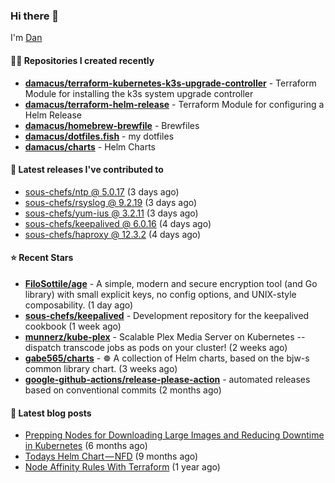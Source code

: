 

### Hi there 👋

I'm [Dan](https://medium.com/@dan.m.webb)

#### 👨‍💻 Repositories I created recently
- **[damacus/terraform-kubernetes-k3s-upgrade-controller](https://github.com/damacus/terraform-kubernetes-k3s-upgrade-controller)** - Terraform Module for installing the k3s system upgrade controller
- **[damacus/terraform-helm-release](https://github.com/damacus/terraform-helm-release)** - Terraform Module for configuring a Helm Release
- **[damacus/homebrew-brewfile](https://github.com/damacus/homebrew-brewfile)** - Brewfiles
- **[damacus/dotfiles.fish](https://github.com/damacus/dotfiles.fish)** - my dotfiles
- **[damacus/charts](https://github.com/damacus/charts)** - Helm Charts

#### 🚀 Latest releases I've contributed to


- [sous-chefs/ntp @ 5.0.17](https://github.com/sous-chefs/ntp/releases/tag/5.0.17) (3 days ago)
- [sous-chefs/rsyslog @ 9.2.19](https://github.com/sous-chefs/rsyslog/releases/tag/9.2.19) (3 days ago)
- [sous-chefs/yum-ius @ 3.2.11](https://github.com/sous-chefs/yum-ius/releases/tag/3.2.11) (3 days ago)
- [sous-chefs/keepalived @ 6.0.16](https://github.com/sous-chefs/keepalived/releases/tag/6.0.16) (4 days ago)
- [sous-chefs/haproxy @ 12.3.2](https://github.com/sous-chefs/haproxy/releases/tag/12.3.2) (4 days ago)

#### ⭐ Recent Stars


- **[FiloSottile/age](https://github.com/FiloSottile/age)** - A simple, modern and secure encryption tool (and Go library) with small explicit keys, no config options, and UNIX-style composability. (1 day ago)
- **[sous-chefs/keepalived](https://github.com/sous-chefs/keepalived)** - Development repository for the keepalived cookbook (1 week ago)
- **[munnerz/kube-plex](https://github.com/munnerz/kube-plex)** - Scalable Plex Media Server on Kubernetes -- dispatch transcode jobs as pods on your cluster! (2 weeks ago)
- **[gabe565/charts](https://github.com/gabe565/charts)** - ☸️ A collection of Helm charts, based on the bjw-s common library chart. (3 weeks ago)
- **[google-github-actions/release-please-action](https://github.com/google-github-actions/release-please-action)** - automated releases based on conventional commits (2 months ago)

#### 📄 Latest blog posts
- [Prepping Nodes for Downloading Large Images and Reducing Downtime in Kubernetes](https://medium.com/@dan.m.webb/prepping-nodes-for-downloading-large-images-and-reducing-downtime-in-kubernetes-551ead53f0?source=rss-bbba9c670f6e------2) (6 months ago)
- [Todays Helm Chart — NFD](https://medium.com/@dan.m.webb/todays-helm-chart-nfd-efe64f156edd?source=rss-bbba9c670f6e------2) (9 months ago)
- [Node Affinity Rules With Terraform](https://awstip.com/node-affinity-rules-with-terraform-a0766e0bb1da?source=rss-bbba9c670f6e------2) (1 year ago)
